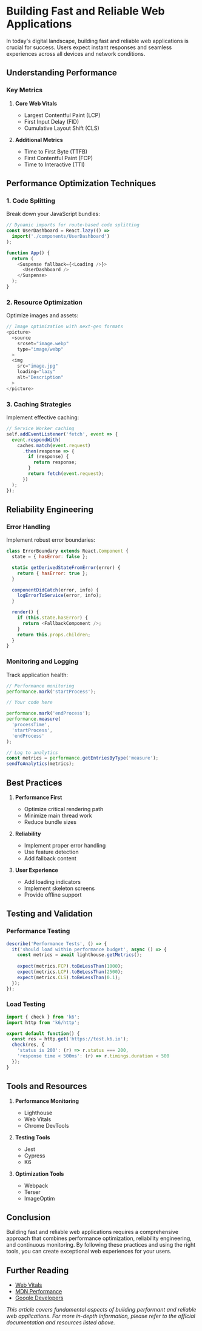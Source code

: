 # Building Fast and Reliable Web Applications

In today's digital landscape, building fast and reliable web applications is crucial for success. Users expect instant responses and seamless experiences across all devices and network conditions.

## Understanding Performance

### Key Metrics

1. **Core Web Vitals**
   - Largest Contentful Paint (LCP)
   - First Input Delay (FID)
   - Cumulative Layout Shift (CLS)

2. **Additional Metrics**
   - Time to First Byte (TTFB)
   - First Contentful Paint (FCP)
   - Time to Interactive (TTI)

## Performance Optimization Techniques

### 1. Code Splitting

Break down your JavaScript bundles:

```javascript
// Dynamic imports for route-based code splitting
const UserDashboard = React.lazy(() => 
  import('./components/UserDashboard')
);

function App() {
  return (
    <Suspense fallback={<Loading />}>
      <UserDashboard />
    </Suspense>
  );
}
```

### 2. Resource Optimization

Optimize images and assets:

```javascript
// Image optimization with next-gen formats
<picture>
  <source 
    srcset="image.webp" 
    type="image/webp"
  >
  <img 
    src="image.jpg" 
    loading="lazy" 
    alt="Description"
  >
</picture>
```

### 3. Caching Strategies

Implement effective caching:

```javascript
// Service Worker caching
self.addEventListener('fetch', event => {
  event.respondWith(
    caches.match(event.request)
      .then(response => {
        if (response) {
          return response;
        }
        return fetch(event.request);
      })
  );
});
```

## Reliability Engineering

### Error Handling

Implement robust error boundaries:

```javascript
class ErrorBoundary extends React.Component {
  state = { hasError: false };

  static getDerivedStateFromError(error) {
    return { hasError: true };
  }

  componentDidCatch(error, info) {
    logErrorToService(error, info);
  }

  render() {
    if (this.state.hasError) {
      return <FallbackComponent />;
    }
    return this.props.children;
  }
}
```

### Monitoring and Logging

Track application health:

```javascript
// Performance monitoring
performance.mark('startProcess');

// Your code here

performance.mark('endProcess');
performance.measure(
  'processTime',
  'startProcess',
  'endProcess'
);

// Log to analytics
const metrics = performance.getEntriesByType('measure');
sendToAnalytics(metrics);
```

## Best Practices

1. **Performance First**
   - Optimize critical rendering path
   - Minimize main thread work
   - Reduce bundle sizes

2. **Reliability**
   - Implement proper error handling
   - Use feature detection
   - Add fallback content

3. **User Experience**
   - Add loading indicators
   - Implement skeleton screens
   - Provide offline support

## Testing and Validation

### Performance Testing

```javascript
describe('Performance Tests', () => {
  it('should load within performance budget', async () => {
    const metrics = await lighthouse.getMetrics();
    
    expect(metrics.FCP).toBeLessThan(1000);
    expect(metrics.LCP).toBeLessThan(2500);
    expect(metrics.CLS).toBeLessThan(0.1);
  });
});
```

### Load Testing

```javascript
import { check } from 'k6';
import http from 'k6/http';

export default function() {
  const res = http.get('https://test.k6.io');
  check(res, {
    'status is 200': (r) => r.status === 200,
    'response time < 500ms': (r) => r.timings.duration < 500
  });
}
```

## Tools and Resources

1. **Performance Monitoring**
   - Lighthouse
   - Web Vitals
   - Chrome DevTools

2. **Testing Tools**
   - Jest
   - Cypress
   - K6

3. **Optimization Tools**
   - Webpack
   - Terser
   - ImageOptim

## Conclusion

Building fast and reliable web applications requires a comprehensive approach that combines performance optimization, reliability engineering, and continuous monitoring. By following these practices and using the right tools, you can create exceptional web experiences for your users.

## Further Reading

- [Web Vitals](https://web.dev/vitals/)
- [MDN Performance](https://developer.mozilla.org/en-US/docs/Web/Performance)
- [Google Developers](https://developers.google.com/web/fundamentals/performance)

*This article covers fundamental aspects of building performant and reliable web applications. For more in-depth information, please refer to the official documentation and resources listed above.*
